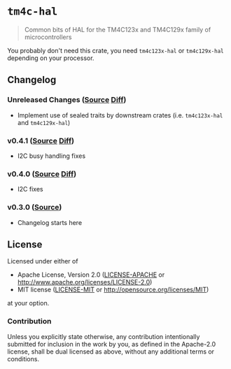 # `tm4c-hal`

> Common bits of HAL for the TM4C123x and TM4C129x family of microcontrollers

You probably don't need this crate, you need `tm4c123x-hal` or `tm4c129x-hal`
depending on your processor.

## Changelog

### Unreleased Changes ([Source](https://github.com/rust-embedded-community/tm4c-hal/tree/master/tm4c-hal) [Diff](https://github.com/rust-embedded-community/tm4c-hal/compare/tm4c-hal-0.4.1...master))

* Implement use of sealed traits by downstream crates (i.e. `tm4c123x-hal` and `tm4c129x-hal`)

### v0.4.1 ([Source](https://github.com/rust-embedded-community/tm4c-hal/tree/tm4c-hal-0.4.1/tm4c-hal) [Diff](https://github.com/rust-embedded-community/tm4c-hal/compare/tm4c-hal-0.4.1...tm4c-hal-0.4.0))

* I2C busy handling fixes

### v0.4.0 ([Source](https://github.com/rust-embedded-community/tm4c-hal/tree/tm4c-hal-0.4.0/tm4c-hal) [Diff](https://github.com/rust-embedded-community/tm4c-hal/compare/tm4c-hal-0.4.0...tm4c-hal-0.3.0))

* I2C fixes

### v0.3.0 ([Source](https://github.com/rust-embedded-community/tm4c-hal/tree/tm4c-hal-0.3.0/tm4c-hal))

* Changelog starts here

## License

Licensed under either of

- Apache License, Version 2.0 ([LICENSE-APACHE](../LICENSE-APACHE) or
  http://www.apache.org/licenses/LICENSE-2.0)
- MIT license ([LICENSE-MIT](../LICENSE-MIT) or http://opensource.org/licenses/MIT)

at your option.

### Contribution

Unless you explicitly state otherwise, any contribution intentionally submitted
for inclusion in the work by you, as defined in the Apache-2.0 license, shall be
dual licensed as above, without any additional terms or conditions.

